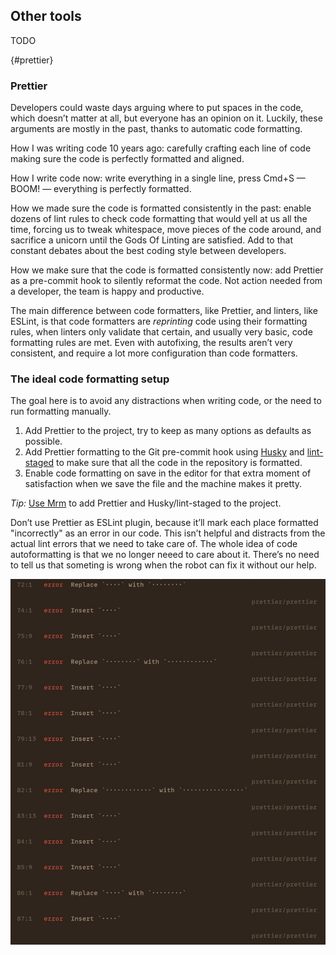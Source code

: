 ## Other tools

TODO

{#prettier}

### Prettier

Developers could waste days arguing where to put spaces in the code, which doesn’t matter at all, but everyone has an opinion on it. Luckily, these arguments are mostly in the past, thanks to automatic code formatting.

How I was writing code 10 years ago: carefully crafting each line of code making sure the code is perfectly formatted and aligned.

How I write code now: write everything in a single line, press Cmd+S — BOOM! — everything is perfectly formatted.

How we made sure the code is formatted consistently in the past: enable dozens of lint rules to check code formatting that would yell at us all the time, forcing us to tweak whitespace, move pieces of the code around, and sacrifice a unicorn until the Gods Of Linting are satisfied. Add to that constant debates about the best coding style between developers.

How we make sure that the code is formatted consistently now: add Prettier as a pre-commit hook to silently reformat the code. Not action needed from a developer, the team is happy and productive.

The main difference between code formatters, like Prettier, and linters, like ESLint, is that code formatters are _reprinting_ code using their formatting rules, when linters only validate that certain, and usually very basic, code formatting rules are met. Even with autofixing, the results aren’t very consistent, and require a lot more configuration than code formatters.

### The ideal code formatting setup

The goal here is to avoid any distractions when writing code, or the need to run formatting manually.

1. Add Prettier to the project, try to keep as many options as defaults as possible.
2. Add Prettier formatting to the Git pre-commit hook using [Husky](https://github.com/typicode/husky) and [lint-staged](https://github.com/okonet/lint-staged) to make sure that all the code in the repository is formatted.
3. Enable code formatting on save in the editor for that extra moment of satisfaction when we save the file and the machine makes it pretty.

_Tip:_ [Use Mrm](https://mrm.js.org/) to add Prettier and Husky/lint-staged to the project.

Don’t use Prettier as ESLint plugin, because it’ll mark each place formatted "incorrectly" as an error in our code. This isn’t helpful and distracts from the actual lint errors that we need to take care of. The whole idea of code autoformatting is that we no longer neeed to care about it. There’s no need to tell us that someting is wrong when the robot can fix it without our help.

![The curse of linting](images/curse-of-linting.jpeg)
